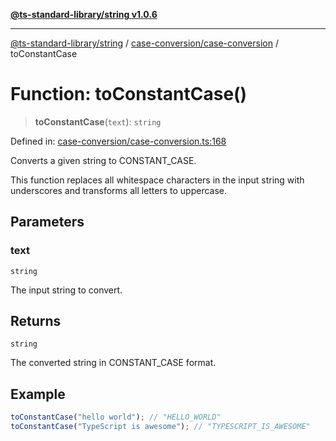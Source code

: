 [**@ts-standard-library/string v1.0.6**](../../../README.md)

***

[@ts-standard-library/string](../../../modules.md) / [case-conversion/case-conversion](../README.md) / toConstantCase

# Function: toConstantCase()

> **toConstantCase**(`text`): `string`

Defined in: [case-conversion/case-conversion.ts:168](https://github.com/gabaudette/ts-stdlib/blob/4a412e6fb273dc9fcab54b84c05921f52dac4b3f/packages/string/src/case-conversion/case-conversion.ts#L168)

Converts a given string to CONSTANT_CASE.

This function replaces all whitespace characters in the input string with underscores
and transforms all letters to uppercase.

## Parameters

### text

`string`

The input string to convert.

## Returns

`string`

The converted string in CONSTANT_CASE format.

## Example

```typescript
toConstantCase("hello world"); // "HELLO_WORLD"
toConstantCase("TypeScript is awesome"); // "TYPESCRIPT_IS_AWESOME"
```
